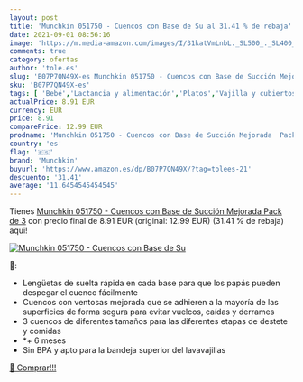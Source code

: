 ```yaml
---
layout: post
title: 'Munchkin 051750 - Cuencos con Base de Su al 31.41 % de rebaja'
date: 2021-09-01 08:56:16
image: 'https://m.media-amazon.com/images/I/31katVmLnbL._SL500_._SL400_.jpg'
comments: true
category: ofertas
author: 'tole.es'
slug: 'B07P7QN49X-es Munchkin 051750 - Cuencos con Base de Succión Mejorada...'
sku: 'B07P7QN49X-es'
tags: [ 'Bebé','Lactancia y alimentación','Platos','Vajilla y cubiertos','munchkin', ]
actualPrice: 8.91 EUR
currency: EUR
price: 8.91
comparePrice: 12.99 EUR
prodname: 'Munchkin 051750 - Cuencos con Base de Succión Mejorada  Pack de 3'
country: 'es'
flag: '🇪🇸'
brand: 'Munchkin'
buyurl: 'https://www.amazon.es/dp/B07P7QN49X/?tag=tolees-21'
descuento: '31.41'
average: '11.6454545454545'
---
```


Tienes [Munchkin 051750 - Cuencos con Base de Succión Mejorada  Pack de 3](https://www.amazon.es/dp/B07P7QN49X/?tag=tolees-21) con precio final de  8.91 EUR (original: 12.99 EUR) (31.41 %  de rebaja) aqui!

[![Munchkin 051750 - Cuencos con Base de Su](https://m.media-amazon.com/images/I/31katVmLnbL._SL500_._SL400_.jpg)](https://www.amazon.es/dp/B07P7QN49X/?tag=tolees-21)

🔎:

- Lengüetas de suelta rápida en cada base para que los papás pueden despegar el cuenco fácilmente
- Cuencos con ventosas mejorada que se adhieren a la mayoría de las superficies de forma segura para evitar vuelcos, caídas y derrames
- 3 cuencos de diferentes tamaños para las diferentes etapas de destete y comidas
- *+ 6 meses
- Sin BPA y apto para la bandeja superior del lavavajillas

[🛒 Comprar!!!](https://www.amazon.es/dp/B07P7QN49X/?tag=tolees-21)
